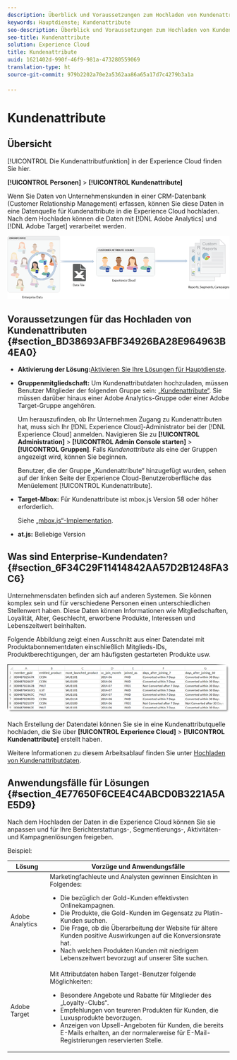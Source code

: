 ```yaml
---
description: Überblick und Voraussetzungen zum Hochladen von Kundenattributen in Experience Cloud.
keywords: Hauptdienste; Kundenattribute
seo-description: Überblick und Voraussetzungen zum Hochladen von Kundenattributen in Experience Cloud.
seo-title: Kundenattribute
solution: Experience Cloud
title: Kundenattribute
uuid: 1621402d-990f-46f9-981a-473280559069
translation-type: ht
source-git-commit: 979b2202a70e2a5362aa86a65a17d7c4279b3a1a

---
```



# Kundenattribute

## Übersicht

[!UICONTROL Die Kundenattributfunktion] in der Experience Cloud finden Sie hier.

**[!UICONTROL Personen]** &gt; **[!UICONTROL Kundenattribute]**

Wenn Sie Daten von Unternehmenskunden in einer CRM-Datenbank (Customer Relationship Management) erfassen, können Sie diese Daten in eine Datenquelle für Kundenattribute in die Experience Cloud hochladen. Nach dem Hochladen können die Daten mit [!DNL Adobe Analytics] und [!DNL Adobe Target] verarbeitet werden.

![](assets/custom_reports.png)

## Voraussetzungen für das Hochladen von Kundenattributen {#section_BD38693AFBF34926BA28E964963B4EA0}


* **Aktivierung der Lösung:**[Aktivieren Sie Ihre Lösungen für Hauptdienste](../core-services/core-services.md#concept_07ED1D5C64234E77976E6D572E78FB9C).

* **Gruppenmitgliedschaft:** Um Kundenattributdaten hochzuladen, müssen Benutzer Mitglieder der folgenden Gruppe sein:  [„Kundenattribute“](../admin-getting-started/admin-getting-started.md#task_3295A85536BF48899A1AB40D207E77E9). Sie müssen darüber hinaus einer Adobe Analytics-Gruppe oder einer Adobe Target-Gruppe angehören.

   Um herauszufinden, ob Ihr Unternehmen Zugang zu Kundenattributen hat, muss sich Ihr [!DNL Experience Cloud]-Administrator bei der [!DNL Experience Cloud] anmelden. Navigieren Sie zu **[!UICONTROL Administration]** &gt; **[!UICONTROL Admin Console starten]** &gt; **[!UICONTROL Gruppen]**. Falls *Kundenattribute* als eine der Gruppen angezeigt wird, können Sie beginnen.

   Benutzer, die der Gruppe „Kundenattribute“ hinzugefügt wurden, sehen auf der linken Seite der Experience Cloud-Benutzeroberfläche das Menüelement [!UICONTROL Kundenattribute].

* **Target-Mbox:** Für Kundenattribute ist mbox.js Version 58 oder höher erforderlich.


   Siehe [„mbox.js“-Implementation](https://marketing.adobe.com/resources/help/de_DE/target/ov/?f=t_mbox_download).

* **at.js:** Beliebige Version




## Was sind Enterprise-Kundendaten? {#section_6F34C29F11414842AA57D2B1248FA3C6}

Unternehmensdaten befinden sich auf anderen Systemen. Sie können komplex sein und für verschiedene Personen einen unterschiedlichen Stellenwert haben. Diese Daten können Informationen wie Mitgliedschaften, Loyalität, Alter, Geschlecht, erworbene Produkte, Interessen und Lebenszeitwert beinhalten.

Folgende Abbildung zeigt einen Ausschnitt aus einer Datendatei mit Produktabonnementdaten einschließlich Mitglieds-IDs, Produktberechtigungen, der am häufigsten gestarteten Produkte usw.

![](assets/01_crs_usecase.png)

Nach Erstellung der Datendatei können Sie sie in eine Kundenattributquelle hochladen, die Sie über **[!UICONTROL Experience Cloud]** &gt; **[!UICONTROL Kundenattribute]** erstellt haben.

Weitere Informationen zu diesem Arbeitsablauf finden Sie unter [Hochladen von Kundenattributdaten](../attributes/t-crs-usecase.md#task_BCC327B2A0EF4A1BBB2934013AB92B78).

## Anwendungsfälle für Lösungen {#section_4E77650F6CEE4C4ABCD0B3221A5AE5D9}

Nach dem Hochladen der Daten in die Experience Cloud können Sie sie anpassen und für Ihre Berichterstattungs-, Segmentierungs-, Aktivitäten- und Kampagnenlösungen freigeben.

Beispiel:

| Lösung | Vorzüge und Anwendungsfälle |
|--- |--- |
| Adobe Analytics | Marketingfachleute und Analysten gewinnen Einsichten in Folgendes:<ul><li>Die bezüglich der Gold-Kunden effektivsten Onlinekampagnen.</li><li>Die Produkte, die Gold-Kunden im Gegensatz zu Platin-Kunden suchen.</li><li>Die Frage, ob die Überarbeitung der Website für ältere Kunden positive Auswirkungen auf die Konversionsrate hat.</li><li>Nach welchen Produkten Kunden mit niedrigem Lebenszeitwert bevorzugt auf unserer Site suchen.</li></ul> |
| Adobe Target | Mit Attributdaten haben Target-Benutzer folgende Möglichkeiten:<ul><li>Besondere Angebote und Rabatte für Mitglieder des „Loyalty-Clubs“.</li><li>Empfehlungen von teureren Produkten für Kunden, die Luxusprodukte bevorzugen.</li><li>Anzeigen von Upsell-Angeboten für Kunden, die bereits E-Mails erhalten, an der normalerweise für E-Mail-Registrierungen reservierten Stelle.</li></ul> |
